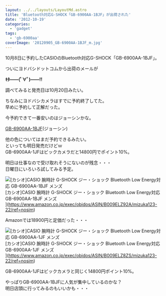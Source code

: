 ```yaml
---
layout: ../../layouts/LayoutMd.astro
title: 'Bluetooth対応G-SHOCK「GB-6900AA-1BJF」が出荷された'
date: '2012-10-19'
categories:
  - 'gadget'
tags:
  - 'gb-6900aa'
coverImage: '20120905_GB-6900AA-1BJF_m.jpg'
---
```


10月8日に予約したCASIOのBluetooth対応G-SHOCK「GB-6900AA-1BJF」。

ついにヨドバシドットコムから出荷のメールが

**ｷﾀ――(ﾟ∀ﾟ)――!!**

調べてみると発売日は10月20日みたい。

ちなみにヨドバシカメラはすでに予約終了してた。  
早めに予約して正解だった。

今予約できて一番安いのはジョーシンかな。

[GB-6900AA-1BJF](http://joshinweb.jp/watch/6597/4971850975533.html)(ジョーシン)

他の色についてはまだ予約できるみたい。  
といっても明日発売だけどｗ  
GB-6900AA-1JFはビックカメラだと14800円でポイント10%。

明日は仕事なので受け取れそうにないのが残念・・・  
日曜日にいろいろ試してみる予定。

![[カシオ]CASIO 腕時計 G-SHOCK ジー・ショック Bluetooth Low Energy対応   GB-6900AA-1BJF メンズ](/archive/images/41z3vvsyxhL._SL75_.jpg)  
\[カシオ\]CASIO 腕時計 G-SHOCK ジー・ショック Bluetooth Low Energy対応 GB-6900AA-1BJF メンズ  
](https://www.amazon.co.jp/exec/obidos/ASIN/B009ELZ92A/mizuka123-22/ref=nosim)

Amazonでは18900円と定価だった・・・

![[カシオ]CASIO 腕時計 G-SHOCK ジー・ショック Bluetooth Low Energy対応   GB-6900AA-1JF メンズ](/archive/images/51q9ALgwVBL._SL75_.jpg)  
\[カシオ\]CASIO 腕時計 G-SHOCK ジー・ショック Bluetooth Low Energy対応 GB-6900AA-1JF メンズ  
](https://www.amazon.co.jp/exec/obidos/ASIN/B009ELZ8ZS/mizuka123-22/ref=nosim)

GB-6900AA-1JFはビックカメラと同じく14800円ポイント10%。

やっぱりGB-6900AA-1BJFに人気が集中しているのかな？  
明日店頭に行ってみるのもいいかも・・・
